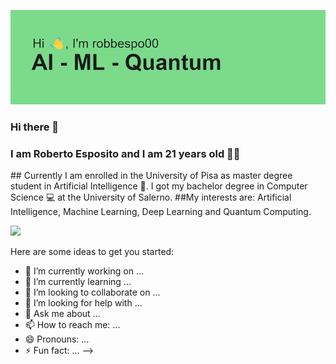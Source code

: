 ![Header](https://github.com/robbespo00/robbespo00/blob/main/header.png)
### Hi there 👋

<!--
**robbespo00/robbespo00** is a ✨ _special_ ✨ repository because its `README.md` (this file) appears on your GitHub profile.
!-->

<h3> I am Roberto Esposito and I am 21 years old 👨‍💻</h3>
## Currently I am enrolled in the University of Pisa as master degree student in Artificial Intelligence 🤖. I got my bachelor degree in Computer Science 💻 at the University of Salerno. 
##My interests are: Artificial Intelligence, Machine Learning, Deep Learning and Quantum Computing.

![](https://img.shields.io/badge/<WORD_ON_LEFT>-<WORD_ON_RIGHT>-informational?style=flat&logo=<LOGO_NAME>&logoColor=white&color=2bbc8a)

Here are some ideas to get you started:

- 🔭 I’m currently working on ...
- 🌱 I’m currently learning ...
- 👯 I’m looking to collaborate on ...
- 🤔 I’m looking for help with ...
- 💬 Ask me about ...
- 📫 How to reach me: ...
- 😄 Pronouns: ...
- ⚡ Fun fact: ...
-->
